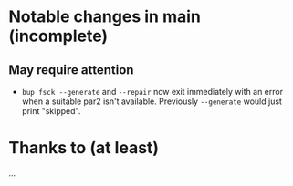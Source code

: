 Notable changes in main (incomplete)
====================================

May require attention
---------------------

* `bup fsck --generate` and `--repair` now exit immediately with an
  error when a suitable par2 isn't available.  Previously `--generate`
  would just print "skipped".

Thanks to (at least)
====================

...
